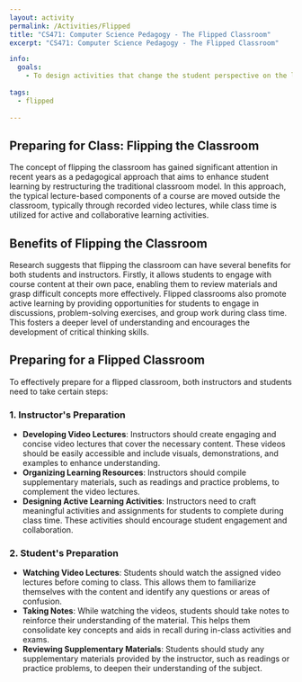 ```yaml
---
layout: activity
permalink: /Activities/Flipped
title: "CS471: Computer Science Pedagogy - The Flipped Classroom"
excerpt: "CS471: Computer Science Pedagogy - The Flipped Classroom"

info:
  goals: 
    - To design activities that change the student perspective on the learning process by inverting classroom and out-of-school responsibilities
        
tags:
  - flipped
  
---
```


## Preparing for Class: Flipping the Classroom

The concept of flipping the classroom has gained significant attention in recent years as a pedagogical approach that aims to enhance student learning by restructuring the traditional classroom model. In this approach, the typical lecture-based components of a course are moved outside the classroom, typically through recorded video lectures, while class time is utilized for active and collaborative learning activities.

## Benefits of Flipping the Classroom

Research suggests that flipping the classroom can have several benefits for both students and instructors. Firstly, it allows students to engage with course content at their own pace, enabling them to review materials and grasp difficult concepts more effectively. Flipped classrooms also promote active learning by providing opportunities for students to engage in discussions, problem-solving exercises, and group work during class time. This fosters a deeper level of understanding and encourages the development of critical thinking skills.

## Preparing for a Flipped Classroom

To effectively prepare for a flipped classroom, both instructors and students need to take certain steps:

### 1. Instructor's Preparation
- **Developing Video Lectures**: Instructors should create engaging and concise video lectures that cover the necessary content. These videos should be easily accessible and include visuals, demonstrations, and examples to enhance understanding.
- **Organizing Learning Resources**: Instructors should compile supplementary materials, such as readings and practice problems, to complement the video lectures.
- **Designing Active Learning Activities**: Instructors need to craft meaningful activities and assignments for students to complete during class time. These activities should encourage student engagement and collaboration.

### 2. Student's Preparation
- **Watching Video Lectures**: Students should watch the assigned video lectures before coming to class. This allows them to familiarize themselves with the content and identify any questions or areas of confusion.
- **Taking Notes**: While watching the videos, students should take notes to reinforce their understanding of the material. This helps them consolidate key concepts and aids in recall during in-class activities and exams.
- **Reviewing Supplementary Materials**: Students should study any supplementary materials provided by the instructor, such as readings or practice problems, to deepen their understanding of the subject.

